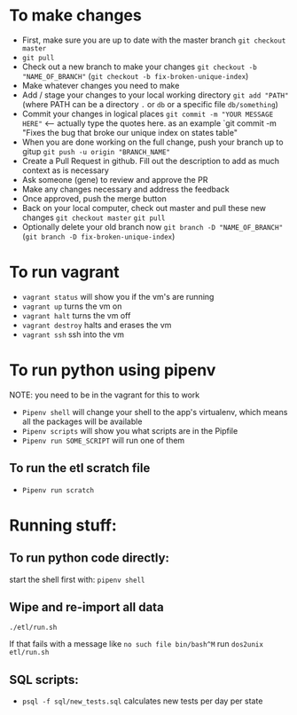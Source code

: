 # To make changes
- First, make sure you are up to date with the master branch `git checkout master` 
- `git pull`
- Check out a new branch to make your changes `git checkout -b "NAME_OF_BRANCH"` (`git checkout -b fix-broken-unique-index`)
- Make whatever changes you need to make
- Add / stage your changes to your local working directory `git add "PATH"` (where PATH can be a directory `.` or `db` or a specific file `db/something`)
- Commit your changes in logical places `git commit -m "YOUR MESSAGE HERE"` <-- actually type the quotes here. as an example `git commit -m "Fixes the bug that broke our unique index on states table"
- When you are done working on the full change, push your branch up to gitup `git push -u origin "BRANCH_NAME"`
- Create a Pull Request in github. Fill out the description to add as much context as is necessary
- Ask someone (gene) to review and approve the PR
- Make any changes necessary and address the feedback
- Once approved, push the merge button
- Back on your local computer, check out master and pull these new changes `git checkout master` `git pull`
- Optionally delete your old branch now `git branch -D "NAME_OF_BRANCH"` (`git branch -D fix-broken-unique-index`)

# To run vagrant
- `vagrant status` will show you if the vm's are running
- `vagrant up` turns the vm on
- `vagrant halt` turns the vm off
- `vagrant destroy` halts and erases the vm
- `vagrant ssh` ssh into the vm

# To run python using pipenv
NOTE: you need to be in the vagrant for this to work
- `Pipenv shell` will change your shell to the app's virtualenv, which means all the packages will be available
- `Pipenv scripts` will show you what scripts are in the Pipfile
- `Pipenv run SOME_SCRIPT` will run one of them

## To run the etl scratch file
- `Pipenv run scratch`

# Running stuff:
## To run python code directly:
start the shell first with: `pipenv shell`

## Wipe and re-import all data
`./etl/run.sh`

If that fails with a message like `no such file bin/bash^M` run `dos2unix etl/run.sh`

## SQL scripts:
- `psql -f sql/new_tests.sql` calculates new tests per day per state
